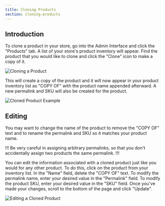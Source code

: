 ```yaml
---
title: Cloning Products
section: cloning-products
---
```


## Introduction

To clone a product in your store, go into the Admin Interface and click the "Products" tab. A list of your store's product inventory will appear. Find the product that you would like to clone and click the "Clone" icon to make a copy of it.

![Cloning a Product](/images/user/clone_product.jpg)

This will create a copy of the product and it will now appear in your product inventory list as "COPY OF" with the product name appended afterward. A new permalink and SKU will also be created for the product.

![Cloned Product Example](/images/user/example_cloned_product.jpg)

## Editing

You may want to change the name of the product to remove the "COPY OF" text and to rename the permalink and SKU so it matches your product name.

!!!
Be very careful in assigning arbitrary permalinks, so that you don't accidentally assign two products the same permalink.
!!!

You can edit the information associated with a cloned product just like you would for any other product. To do this, click on the product from your inventory list. In the "Name" field, delete the "COPY OF" text. To modify the permalink name, enter your desired value in the "Permalink" field. To modify the product SKU, enter your desired value in the "SKU" field. Once you've made your changes, scroll to the bottom of the page and click "Update".

![Editing a Cloned Product](/images/user/edit_cloned_product.jpg)
